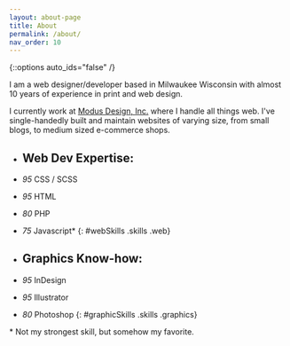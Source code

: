 ```yaml
---
layout: about-page
title: About
permalink: /about/
nav_order: 10
---
```

{::options auto_ids="false" /}

I am a web designer/developer based in Milwaukee Wisconsin with almost 10 years of experience in print and web design.

I currently work at [Modus Design, Inc.][modus] where I handle all things web. I've single-handedly built and maintain websites of varying size, from small blogs, to medium sized e-commerce shops.

* ## Web Dev Expertise:
* *95* CSS / SCSS
* *95* HTML
* *80* PHP
* *75* Javascript*
{: #webSkills .skills .web}

* ## Graphics Know-how:
* *95* InDesign
* *95* Illustrator
* *80* Photoshop
{: #graphicSkills .skills .graphics}

\* Not my strongest skill, but somehow my favorite.

[modus]: http://designbymodus.com/
